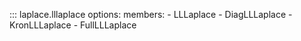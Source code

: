 ::: laplace.lllaplace
    options:
        members:
            - LLLaplace
            - DiagLLLaplace
            - KronLLLaplace
            - FullLLLaplace
